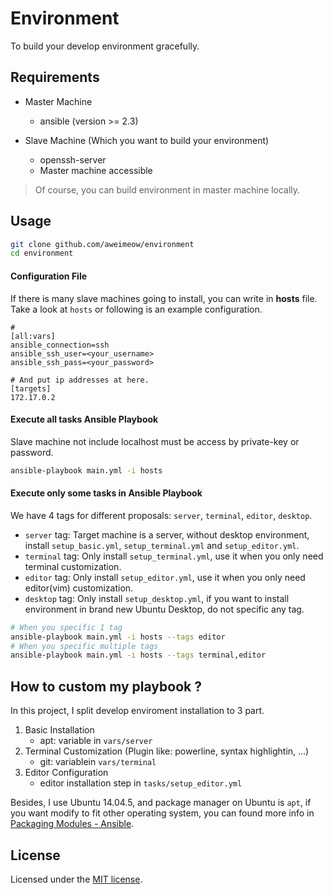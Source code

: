 # Environment

To build your develop environment gracefully.

## Requirements

* Master Machine
    * ansible (version >= 2.3)

* Slave Machine (Which you want to build your environment)
    * openssh-server
    * Master machine accessible

> Of course, you can build environment in master machine locally.

## Usage

```bash
git clone github.com/aweimeow/environment
cd environment
```

#### Configuration File

If there is many slave machines going to install, you can write in **hosts** file. 
Take a look at `hosts` or following is an example configuration.

```
# 
[all:vars]
ansible_connection=ssh
ansible_ssh_user=<your_username>
ansible_ssh_pass=<your_password>

# And put ip addresses at here.
[targets]
172.17.0.2
```

#### Execute all tasks Ansible Playbook

Slave machine not include localhost must be access by private-key or password.

```bash
ansible-playbook main.yml -i hosts
```

#### Execute only some tasks in Ansible Playbook

We have 4 tags for different proposals: `server`, `terminal`, `editor`, `desktop`. 

* `server` tag: Target machine is a server, without desktop environment, install `setup_basic.yml`, `setup_terminal.yml` and `setup_editor.yml`.
* `terminal` tag: Only install `setup_terminal.yml`, use it when you only need terminal customization.
* `editor` tag:  Only install `setup_editor.yml`, use it when you only need editor(vim) customization.
* `desktop` tag:  Only install `setup_desktop.yml`, if you want to install environment in brand new Ubuntu Desktop, do not specific any tag.

```bash
# When you specific 1 tag
ansible-playbook main.yml -i hosts --tags editor
# When you specific multiple tags
ansible-playbook main.yml -i hosts --tags terminal,editor
```

## How to custom my playbook ?

In this project, I split develop enviroment installation to 3 part. 

1. Basic Installation
    * apt: variable in `vars/server`
2. Terminal Customization (Plugin like: powerline, syntax highlightin, ...)
    * git: variablein `vars/terminal`
3. Editor Configuration
    * editor installation step in `tasks/setup_editor.yml`

Besides, I use Ubuntu 14.04.5, and package manager on Ubuntu is `apt`, 
if you want modify to fit other operating system, 
you can found more info in [Packaging Modules - Ansible](http://docs.ansible.com/ansible/list_of_packaging_modules.html#os).

## License

Licensed under the [MIT license](LICENSE.txt).